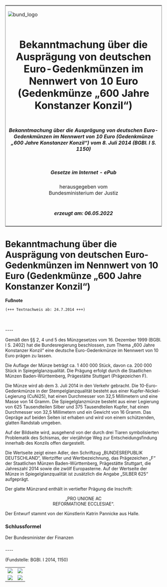 <span id="DECKBLATT.html"></span>

<table border="0" frame="border" width="100%">

<tr valign="top">

<td align="left">

![bund\_logo](BfJ_2021_Web_de_de.gif)

</td>

<td align="right">

 

</td>

</tr>

<tr align="center" valign="middle">

<td colspan="2">

# Bekanntmachung über die Ausprägung von deutschen Euro-Gedenkmünzen im Nennwert von 10 Euro (Gedenkmünze „600 Jahre Konstanzer Konzil“)

</td>

</tr>

<tr align="center" valign="middle">

<td colspan="2">

##### Bekanntmachung über die Ausprägung von deutschen Euro-Gedenkmünzen im Nennwert von 10 Euro (Gedenkmünze „600 Jahre Konstanzer Konzil“) vom 8. Juli 2014 (BGBl. I S. 1150)

</td>

</tr>

<tr align="center" valign="middle">

<td colspan="2">

  
  

##### Gesetze im Internet - ePub  
  
herausgegeben vom  
Bundesministerium der Justiz

</td>

</tr>

<tr align="center" valign="bottom">

<td colspan="2">

  
  

##### erzeugt am: 06.05.2022

</td>

</tr>

</table>

<span id="BJNR115000014.html"></span>

# Bekanntmachung über die Ausprägung von deutschen Euro-Gedenkmünzen im Nennwert von 10 Euro (Gedenkmünze „600 Jahre Konstanzer Konzil“)

<div>

  
**Fußnote**

<div class="jnhtml">

<div>

<div class="jurAbsatz">

  

``` 
(+++ Textnachweis ab: 24.7.2014 +++)

 
```

</div>

</div>

</div>

</div>

<span id="BJNR115000014BJNE000100000.html"></span>

###   
\----

<div>

<div class="jnhtml">

<div>

<div class="jurAbsatz">

Gemäß den §§ 2, 4 und 5 des Münzgesetzes vom 16. Dezember 1999 (BGBl. I
S. 2402) hat die Bundesregierung beschlossen, zum Thema „600 Jahre
Konstanzer Konzil“ eine deutsche Euro-Gedenkmünze im Nennwert von 10
Euro prägen zu lassen.

</div>

<div class="jurAbsatz">

Die Auflage der Münze beträgt ca. 1 400 000 Stück, davon ca. 200 000
Stück in Spiegelglanzqualität. Die Prägung erfolgt durch die
Staatlichen Münzen Baden-Württemberg, Prägestätte Stuttgart
(Prägezeichen F).

</div>

<div class="jurAbsatz">

Die Münze wird ab dem 3. Juli 2014 in den Verkehr gebracht. Die
10-Euro-Gedenkmünze in der Stempelglanzqualität besteht aus einer
Kupfer-Nickel-Legierung (CuNi25), hat einen Durchmesser von 32,5
Millimetern und eine Masse von 14 Gramm. Die Spiegelglanzmünze besteht
aus einer Legierung von 625 Tausendteilen Silber und 375 Tausendteilen
Kupfer, hat einen Durchmesser von 32,5 Millimetern und ein Gewicht von
16 Gramm. Das Gepräge auf beiden Seiten ist erhaben und wird von einem
schützenden, glatten Randstab umgeben.

</div>

<div class="jurAbsatz">

Auf der Bildseite wird, ausgehend von der durch drei Tiaren
symbolisierten Problematik des Schismas, der vierjährige Weg zur
Entscheidungsfindung innerhalb des Konzils offen dargestellt.

</div>

<div class="jurAbsatz">

Die Wertseite zeigt einen Adler, den Schriftzug „BUNDESREPUBLIK
DEUTSCHLAND“, Wertziffer und Wertbezeichnung, das Prägezeichen „F“ der
Staatlichen Münzen Baden-Württemberg, Prägestätte Stuttgart, die
Jahreszahl 2014 sowie die zwölf Europasterne. Auf der Wertseite der
Münze in Spiegelglanzqualität ist zusätzlich die Angabe „SILBER 625“
aufgeprägt.

</div>

<div class="jurAbsatz">

Der glatte Münzrand enthält in vertiefter Prägung die Inschrift:

</div>

<div class="jurAbsatz" style="text-align:center;">

„PRO UNIONE AC  
REFORMATIONE ECCLESIAE“.

</div>

<div class="jurAbsatz">

Der Entwurf stammt von der Künstlerin Katrin Pannicke aus Halle.

</div>

</div>

</div>

</div>

<span id="BJNR115000014BJNE000200000.html"></span>

### Schlussformel  

<div>

<div class="jnhtml">

<div>

<div class="jurAbsatz">

<span class="SP">Der Bundesminister der Finanzen</span>

</div>

</div>

</div>

</div>

<span id="BJNR115000014BJNE000300000.html"></span>

###   
\----

<div>

<div class="jnhtml">

<div>

<div class="jurAbsatz">

<div class="kommentar_Fundstelle">

(Fundstelle: BGBl. I 2014, 1150)

</div>

</div>

  

|                                   |                                   |
| :-------------------------------: | :-------------------------------: |
| ![](bgbl1_2014_j1150-1_0010.jpeg) | ![](bgbl1_2014_j1150-1_0020.jpeg) |
| ![](bgbl1_2014_j1150-1_0030.jpeg) | ![](bgbl1_2014_j1150-1_0040.jpeg) |

</div>

</div>

</div>
